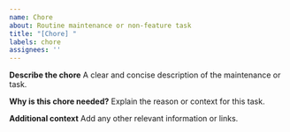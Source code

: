 ```yaml
---
name: Chore
about: Routine maintenance or non-feature task
title: "[Chore] "
labels: chore
assignees: ''
---
```


**Describe the chore**
A clear and concise description of the maintenance or task.

**Why is this chore needed?**
Explain the reason or context for this task.

**Additional context**
Add any other relevant information or links.
